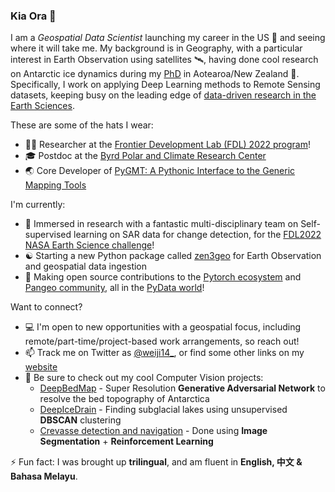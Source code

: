 ### Kia Ora 👋

I am a *Geospatial Data Scientist*
launching my career in the US 🚀 and seeing where it will take me.
My background is in Geography, with a particular interest in Earth Observation using satellites 🛰️,
having done cool research on Antarctic ice dynamics
during my [PhD](https://github.com/weiji14/phdthesis) in Aotearoa/New Zealand 🥝.
Specifically, I work on applying Deep Learning methods to Remote Sensing datasets,
keeping busy on the leading edge of [data-driven research in the Earth Sciences](https://arxiv.org/abs/1908.03356).

These are some of the hats I wear:

- 🧑‍🔬 Researcher at the [Frontier Development Lab (FDL) 2022 program](https://frontierdevelopmentlab.org/fdl2022)!
- 🎓 Postdoc at the [Byrd Polar and Climate Research Center](https://byrd.osu.edu)
- 🌏 Core Developer of [PyGMT: A Pythonic Interface to the Generic Mapping Tools](https://www.pygmt.org)

I'm currently:

- 🌳 Immersed in research with a fantastic multi-disciplinary team on Self-supervised learning on SAR data for change detection, for the [FDL2022 NASA Earth Science challenge](https://en.calameo.com/read/005503280b48b2c20f5c2)!
- ☯️ Starting a new Python package called [zen3geo](https://zen3geo.readthedocs.io/en/latest/walkthrough.html) for Earth Observation and geospatial data ingestion
- 🔭 Making open source contributions to the [Pytorch ecosystem](https://pytorch.org/ecosystem) and [Pangeo community](https://pangeo.io), all in the [PyData world](https://pydata.org)!

Want to connect?

- 💻 I'm open to new opportunities with a geospatial focus, including remote/part-time/project-based work arrangements, so reach out!
- 📫 Track me on Twitter as [@weiji14_](https://twitter.com/weiji14_), or find some other links on my [website](https://weiji14.github.io)
- 👀 Be sure to check out my cool Computer Vision projects:
  - [DeepBedMap](https://github.com/weiji14/deepbedmap) - Super Resolution **Generative Adversarial Network** to resolve the bed topography of Antarctica
  - [DeepIceDrain](https://github.com/weiji14/deepicedrain) - Finding subglacial lakes using unsupervised **DBSCAN** clustering
  - [Crevasse detection and navigation](https://github.com/weiji14/nz_space_challenge) - Done using **Image Segmentation** + **Reinforcement Learning**

⚡ Fun fact: I was brought up **trilingual**, and am fluent in
**English, 中文 & Bahasa Melayu**.
